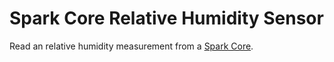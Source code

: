 Spark Core Relative Humidity Sensor
=============================

Read an relative humidity measurement from a [Spark Core](https://www.spark.io/).
